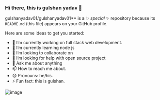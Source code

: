 ### Hi there, this is gulshan yadav 👋

gulshanyadav01/gulshanyadav01** is a ✨ _special_ ✨ repository because its `README.md` (this file) appears on your GitHub profile.

Here are some ideas to get you started:

- 🔭 I’m currently working on full stack web development.
- 🌱 I’m currently learning node js 
- 👯 I’m looking to collaborate on 
- 🤔 I’m looking for help with open source project
- 💬 Ask me about anything 
- 📫 How to reach me about.
- 😄 Pronouns: he/his.
- ⚡ Fun fact: this is gulshan.
<img src = "https://i.picsum.photos/id/958/200/300.jpg?hmac=oCwv3AFzS5VqZv3nvDJ3H5RzcDH2OiL2g-GGwWL5fsI" alt = "image">

